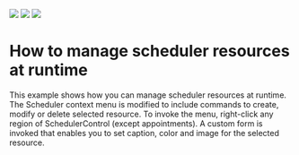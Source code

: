 <!-- default badges list -->
![](https://img.shields.io/endpoint?url=https://codecentral.devexpress.com/api/v1/VersionRange/128635548/15.1.3%2B)
[![](https://img.shields.io/badge/Open_in_DevExpress_Support_Center-FF7200?style=flat-square&logo=DevExpress&logoColor=white)](https://supportcenter.devexpress.com/ticket/details/E3201)
[![](https://img.shields.io/badge/📖_How_to_use_DevExpress_Examples-e9f6fc?style=flat-square)](https://docs.devexpress.com/GeneralInformation/403183)
<!-- default badges end -->
# How to manage scheduler resources at runtime


<p>This example shows how you can manage scheduler resources at runtime. The Scheduler context menu is modified to include commands to create, modify or delete selected resource. To invoke the menu, right-click any region of SchedulerControl (except appointments). A custom form is invoked that enables you to set caption, color and image for the selected resource.</p>

<br/>


